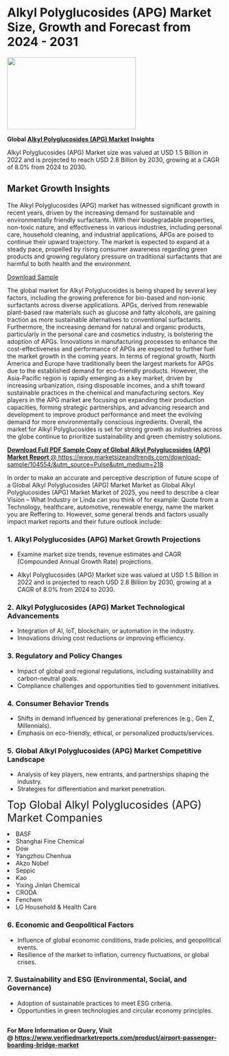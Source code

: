 <H1>Alkyl Polyglucosides (APG) Market Size, Growth and Forecast from 2024 - 2031</H1><img class="aligncenter size-medium wp-image-584254" src="https://thirdeyenews.in/wp-content/uploads/2024/09/Global-Market-Research-300x168.jpeg" alt="" width="300" height="168" /><p><strong>Global&nbsp;<a href="https://www.marketsizeandtrends.com/download-sample/104554/&amp;utm_source=Pulse&amp;utm_medium=218">Alkyl Polyglucosides (APG) Market</a> Insights</strong></p><p>Alkyl Polyglucosides (APG) Market size was valued at USD 1.5 Billion in 2022 and is projected to reach USD 2.8 Billion by 2030, growing at a CAGR of 8.0% from 2024 to 2030.</p><p><h2>Market Growth Insights</h2> <p>The Alkyl Polyglucosides (APG) market has witnessed significant growth in recent years, driven by the increasing demand for sustainable and environmentally friendly surfactants. With their biodegradable properties, non-toxic nature, and effectiveness in various industries, including personal care, household cleaning, and industrial applications, APGs are poised to continue their upward trajectory. The market is expected to expand at a steady pace, propelled by rising consumer awareness regarding green products and growing regulatory pressure on traditional surfactants that are harmful to both health and the environment.</p> <p><a href="your-link-to-sample-download">Download Sample</a></p> <p>The global market for Alkyl Polyglucosides is being shaped by several key factors, including the growing preference for bio-based and non-ionic surfactants across diverse applications. APGs, derived from renewable plant-based raw materials such as glucose and fatty alcohols, are gaining traction as more sustainable alternatives to conventional surfactants. Furthermore, the increasing demand for natural and organic products, particularly in the personal care and cosmetics industry, is bolstering the adoption of APGs. Innovations in manufacturing processes to enhance the cost-effectiveness and performance of APGs are expected to further fuel the market growth in the coming years. In terms of regional growth, North America and Europe have traditionally been the largest markets for APGs due to the established demand for eco-friendly products. However, the Asia-Pacific region is rapidly emerging as a key market, driven by increasing urbanization, rising disposable incomes, and a shift toward sustainable practices in the chemical and manufacturing sectors. Key players in the APG market are focusing on expanding their production capacities, forming strategic partnerships, and advancing research and development to improve product performance and meet the evolving demand for more environmentally conscious ingredients. Overall, the market for Alkyl Polyglucosides is set for strong growth as industries across the globe continue to prioritize sustainability and green chemistry solutions.</p> <p><a href="your-link-to-more-details"></p><p><span class=""><strong>Download Full PDF Sample Copy of Global Alkyl Polyglucosides (APG) Market Report</strong> @ <a href="https://www.marketsizeandtrends.com/download-sample/104554/&amp;utm_source=Pulse&amp;utm_medium=218" target="_blank">https://www.marketsizeandtrends.com/download-sample/104554/&amp;utm_source=Pulse&amp;utm_medium=218</a></span></p><p>In order to make an accurate and perceptive description of future scope of a Global&nbsp;Alkyl Polyglucosides (APG) Market Market as Global&nbsp;Alkyl Polyglucosides (APG) Market Market of 2025, you need to describe a clear Vision &ndash; What Industry or Linda can you think of for example: Quote from a Technology, healthcare, automotive, renewable energy, name the market you are Reffering to. However, some general trends and factors usually impact market reports and their future outlook include:</p><h3>1.&nbsp;<strong>Alkyl Polyglucosides (APG) Market Growth Projections</strong></h3><ul><li>Examine market size trends, revenue estimates and CAGR (Compounded Annual Growth Rate) projections.</li><li><p>Alkyl Polyglucosides (APG) Market size was valued at USD 1.5 Billion in 2022 and is projected to reach USD 2.8 Billion by 2030, growing at a CAGR of 8.0% from 2024 to 2030.</p></li></ul><h3>2.&nbsp;<strong>Alkyl Polyglucosides (APG) Market Technological Advancements</strong></h3><ul><li>Integration of AI, IoT, blockchain, or automation in the industry.</li><li>Innovations driving cost reductions or improving efficiency.</li></ul><h3>3.&nbsp;<strong>Regulatory and Policy Changes</strong></h3><ul><li>Impact of global and regional regulations, including sustainability and carbon-neutral goals.</li><li>Compliance challenges and opportunities tied to government initiatives.</li></ul><h3>4.&nbsp;<strong>Consumer Behavior Trends</strong></h3><ul><li>Shifts in demand influenced by generational preferences (e.g., Gen Z, Millennials).</li><li>Emphasis on eco-friendly, ethical, or personalized products/services.</li></ul><h3>5.&nbsp;<strong>Global Alkyl Polyglucosides (APG) Market Competitive Landscape</strong></h3><ul><li>Analysis of key players, new entrants, and partnerships shaping the industry.</li><li>Strategies for differentiation and market penetration.</li></ul><p data-pm-slice="1 1 []"><span style="color: inherit; font-family: inherit; font-size: 25px;">Top Global Alkyl Polyglucosides (APG) Market Companies</span></p><div class="" data-test-id=""><p><li>BASF</li><li> Shanghai Fine Chemical</li><li> Dow</li><li> Yangzhou Chenhua</li><li> Akzo Nobel</li><li> Seppic</li><li> Kao</li><li> Yixing Jinlan Chemical</li><li> CRODA</li><li> Fenchem</li><li> LG Household & Health Care</li></p></div><h3>6.&nbsp;<strong>Economic and Geopolitical Factors</strong></h3><ul><li>Influence of global economic conditions, trade policies, and geopolitical events.</li><li>Resilience of the market to inflation, currency fluctuations, or global crises.</li></ul><h3>7.&nbsp;<strong>Sustainability and ESG (Environmental, Social, and Governance)</strong></h3><ul><li>Adoption of sustainable practices to meet ESG criteria.</li><li>Opportunities in green technologies and circular economy principles.</li></ul><h2><strong style="font-size: 14px;">For More Information or Query, Visit @&nbsp;</strong><a style="background-color: #ffffff; font-size: 14px;" href="https://www.marketsizeandtrends.com/report/alkyl-polyglucosides-apg-market/" target="_blank">https://www.verifiedmarketreports.com/product/airport-passenger-boarding-bridge-market</a></h2>
